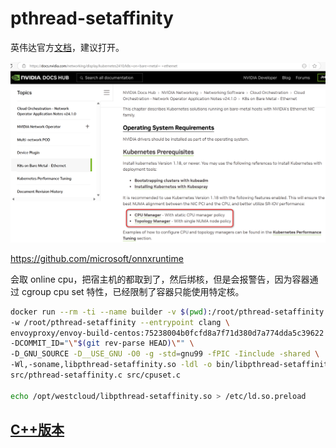 # pthread-setaffinity

英伟达官方[文档](https://docs.nvidia.com/networking/display/kubernetes2410/k8s+on+bare+metal+-+ethernet)，建议打开。

![官方](./docs/nvidia-official.png)

https://github.com/microsoft/onnxruntime

会取 online cpu，把宿主机的都取到了，然后绑核，但是会报警告，因为容器通过 cgroup cpu set 特性，已经限制了容器只能使用特定核。

```bash
docker run --rm -ti --name builder -v $(pwd):/root/pthread-setaffinity \
-w /root/pthread-setaffinity --entrypoint clang \
envoyproxy/envoy-build-centos:75238004b0fcfd8a7f71d380d7a774dda5c39622 \
-DCOMMIT_ID="\"$(git rev-parse HEAD)\"" \
-D_GNU_SOURCE -D__USE_GNU -O0 -g -std=gnu99 -fPIC -Iinclude -shared \
-Wl,-soname,libpthread-setaffinity.so -ldl -o bin/libpthread-setaffinity.so \
src/pthread-setaffinity.c src/cpuset.c

echo /opt/westcloud/libpthread-setaffinity.so > /etc/ld.so.preload
```

## [C++版本](https://github.com/tedli/pthread-setaffinity/tree/c++17)
